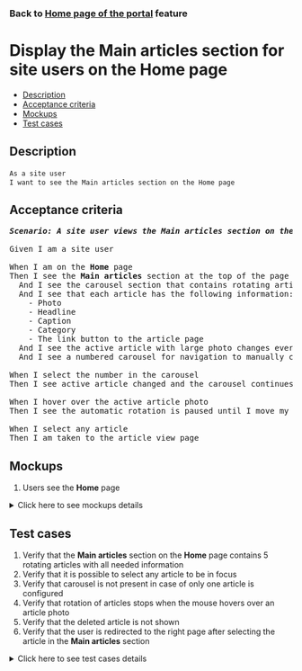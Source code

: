 ### Back to [Home page of the portal](../../) feature

# Display the Main articles section for site users on the Home page

- [Description](#description)
- [Acceptance criteria](#acceptance-criteria)
- [Mockups](#mockups)
- [Test cases](#test-cases)

## Description

    As a site user
    I want to see the Main articles section on the Home page

## Acceptance criteria

<pre>
<b><i>Scenario: A site user views the Main articles section on the Home page</i></b>

Given I am a site user

When I am on the <b>Home</b> page
Then I see the <b>Main articles</b> section at the top of the page
  And I see the carousel section that contains rotating articles that are configured by admin (if there are more than one article)
  And I see that each article has the following information:
    - Photo
    - Headline
    - Caption
    - Category
    - The link button to the article page
  And I see the active article with large photo changes every three seconds
  And I see a numbered carousel for navigation to manually change the active article

When I select the number in the carousel
Then I see active article changed and the carousel continues from that article

When I hover over the active article photo
Then I see the automatic rotation is paused until I move my mouse from the active article photo

When I select any article
Then I am taken to the article view page
</pre>

## Mockups

1. Users see the <b>Home</b> page

<details>
  <summary>Click here to see mockups details</summary>

**1. Users see the Home page:**

![Users see the Home page](/sports_hub_portal/web_application_features/home_page/images/home_page_user_side.png)

</details>

## Test cases

1. Verify that the <b>Main articles</b> section on the <b>Home</b> page contains 5 rotating articles with all needed information
2. Verify that it is possible to select any article to be in focus
3. Verify that carousel is not present in case of only one article is configured
4. Verify that rotation of articles stops when the mouse hovers over an article photo
5. Verify that the deleted article is not shown
6. Verify that the user is redirected to the right page after selecting the article in the <b>Main articles</b> section

<details>
  <summary>Click here to see test cases details</summary>

### **#1. Verify that the Main articles section on the Home page contains 5 rotating articles with all needed information**

|Preconditions|Steps|Expected result
--------------|-----|----------
|- Go to the Sports Hub home page</br>- Admin configured 5 articles for the <b>Main articles</b> section|1) On the <b>Home</b> page, examine the <b>Main articles</b> section</br>2) Wait more than 15 seconds|1) <b>Main articles</b> section on the <b>Home</b> page contains 5 rotating articles</br>2) Each article contains the following information:</br>- Photo</br>- Headline</br>- Caption</br>- Category</br>- The link button to the article page</br>Each article stays active for 3 seconds. Articles rotate in a cycle|

### **#2. Verify that it is possible to select any article to be in focus**

|Preconditions|Steps|Expected result
--------------|-----|----------
|- Go to the Sports Hub home page</br>- There are 1+ article added by admin|1) On the <b>Home</b> page, examine the <b>Main articles</b> section</br>2) Select any number</br>3) Wait more than 3 seconds|2) The selected article becomes the main one</br>3) Rotation of articles continues starting from the selected article|

### **#3. Verify that carousel is not present in case of only one article is configured**

|Preconditions|Steps|Expected result
--------------|-----|----------
|- Go to the Sports Hub home page</br>- There is only 1 article added by admin|1) On the <b>Home</b> page, examine the <b>Main articles</b> section|1) Carousel of articles is not present|

### **#4. Verify that rotation of articles stops when the mouse hovers over an article photo**

|Preconditions|Steps|Expected result
--------------|-----|----------
|- Go to the Sports Hub home page</br>- There are 1+ article added by admin|1) On the <b>Home</b> page, examine the <b>Main articles</b> section</br>2) Hover over any article photo</br>3) Wait more than 3 seconds</br>4) Move the mouse pointer from the picture|3) The articles do not rotate</br>4) Rotation of articles is restored|

### **#5. Verify that the deleted article is not shown**

|Preconditions|Steps|Expected result
--------------|-----|----------
|- Admin removed some article</br>- Go to the Sports Hub home page|1) On the <b>Home</b> page, examine the <b>Main articles</b> section|1) The removed article is not present|

### **#6. Verify that the user is redirected to the right page after selecting the article in the Main articles section**

|Preconditions|Steps|Expected result
--------------|-----|----------
|- Go to the Sports Hub home page|1) On the <b>Home</b> page, examine the <b>Main articles</b> section</br>2) In the <b>Main articles</b> section, select any article|2) The user is redirected to the right page|

</details>
